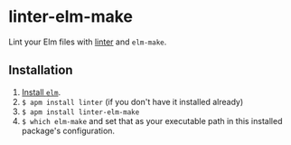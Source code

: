 # linter-elm-make

Lint your Elm files with [linter](https://github.com/atom-community/linter) and `elm-make`.

## Installation

1. [Install `elm`](http://elm-lang.org/install).
1. `$ apm install linter` (if you don't have it installed already)
1. `$ apm install linter-elm-make`
1. `$ which elm-make` and set that as your executable path in this installed package's configuration.

